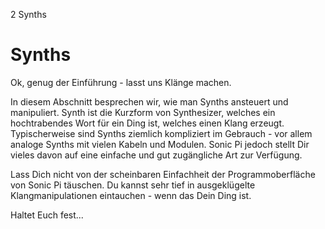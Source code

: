 2 Synths

# Synths

Ok, genug der Einführung - lasst uns Klänge machen.

In diesem Abschnitt besprechen wir, wie man Synths ansteuert und 
manipuliert. Synth ist die Kurzform von Synthesizer, welches ein 
hochtrabendes Wort für ein Ding ist, welches einen Klang erzeugt. 
Typischerweise sind Synths ziemlich kompliziert im Gebrauch - vor allem 
analoge Synths mit vielen Kabeln und Modulen. Sonic Pi jedoch stellt 
Dir vieles davon auf eine einfache und gut zugängliche Art zur 
Verfügung.

Lass Dich nicht von der scheinbaren Einfachheit der Programmoberfläche 
von Sonic Pi täuschen. Du kannst sehr tief in ausgeklügelte 
Klangmanipulationen eintauchen - wenn das Dein Ding ist.

Haltet Euch fest...
